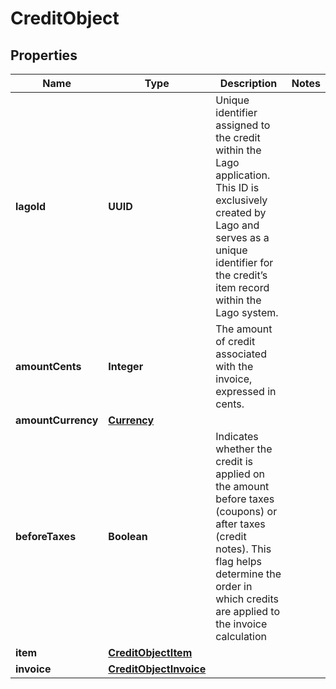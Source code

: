 

# CreditObject


## Properties

| Name | Type | Description | Notes |
|------------ | ------------- | ------------- | -------------|
|**lagoId** | **UUID** | Unique identifier assigned to the credit within the Lago application. This ID is exclusively created by Lago and serves as a unique identifier for the credit’s item record within the Lago system. |  |
|**amountCents** | **Integer** | The amount of credit associated with the invoice, expressed in cents. |  |
|**amountCurrency** | [**Currency**](Currency.md) |  |  |
|**beforeTaxes** | **Boolean** | Indicates whether the credit is applied on the amount before taxes (coupons) or after taxes (credit notes). This flag helps determine the order in which credits are applied to the invoice calculation |  |
|**item** | [**CreditObjectItem**](CreditObjectItem.md) |  |  |
|**invoice** | [**CreditObjectInvoice**](CreditObjectInvoice.md) |  |  |



